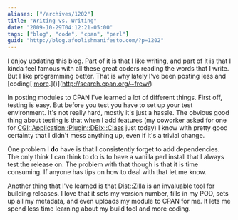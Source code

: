 ```yaml
---
aliases: ["/archives/1202"]
title: "Writing vs. Writing"
date: "2009-10-29T04:12:21-05:00"
tags: ["blog", "code", "cpan", "perl"]
guid: "http://blog.afoolishmanifesto.com/?p=1202"
---
```

I enjoy updating this blog. Part of it is that I like writing, and part of it is
that I kinda feel famous with all these great coders reading the words that I
write. But I like programming better. That is why lately I've been posting less
and [coding[
[more](http://github.com/frioux).]()](http://search.cpan.org/~frew/)

In posting modules to CPAN I've learned a lot of different things. First off,
testing is easy. But before you test you have to set up your test environment.
It's not really hard, mostly it's just a hassle. The obvious good thing about
testing is that when I add features (my coworker asked for one for
[CGI::Application::Plugin::DBIx::Class](http://search.cpan.org/perldoc?CGI::Application::Plugin::DBIx::Class)
just today) I know with pretty good certainty that I didn't mess anything up,
even if it's a trivial change.

One problem I **do** have is that I consistently forget to add dependencies. The
only think I can think to do is to have a vanilla perl install that I always
test the release on. The problem with that though is that it is time consuming.
If anyone has tips on how to deal with that let me know.

Another thing that I've learned is that
[Dist::Zilla](http://search.cpan.org/perldoc?Dist::Zilla) is an invaluable tool
for building releases. I love that it sets my version number, fills in my POD,
sets up all my metadata, and even uploads my module to CPAN for me. It lets me
spend less time learning about my build tool and more coding.
